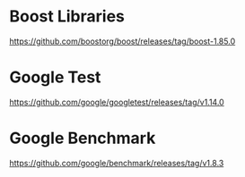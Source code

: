# Boost Libraries
https://github.com/boostorg/boost/releases/tag/boost-1.85.0

# Google Test
https://github.com/google/googletest/releases/tag/v1.14.0

# Google Benchmark
https://github.com/google/benchmark/releases/tag/v1.8.3